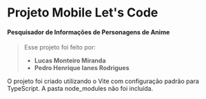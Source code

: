 
# Projeto Mobile Let's Code
#### Pesquisador de Informações de Personagens de Anime

> Esse projeto foi feito por:
>
> - **Lucas Monteiro Miranda**
> - **Pedro Henrique Ianes Rodrigues**

O projeto foi criado utilizando o Vite com configuração padrão para TypeScript. A pasta node_modules não foi incluída.
